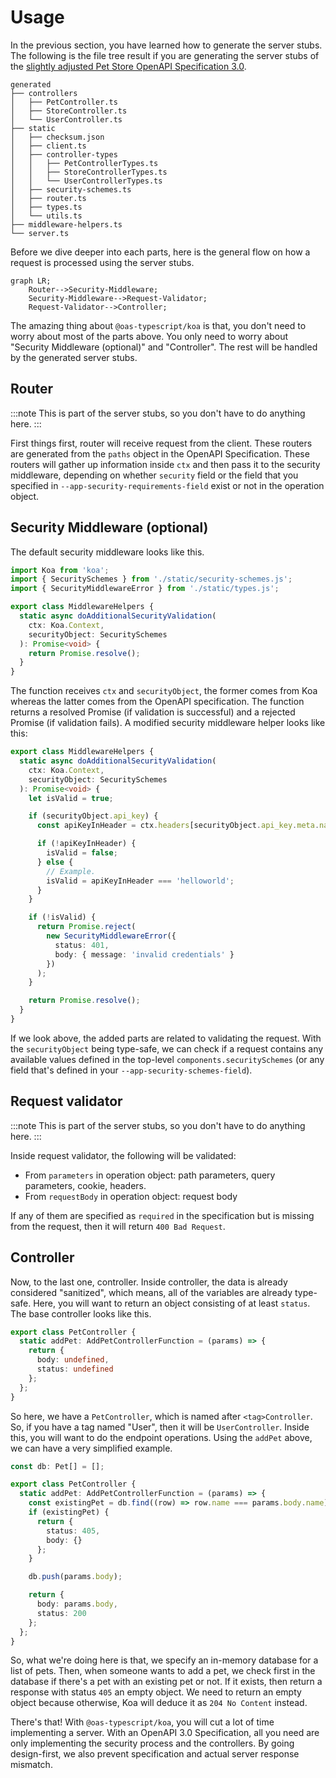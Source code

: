 ---
---

# Usage

In the previous section, you have learned how to generate the server stubs. The following is the file tree result if you are generating the server stubs of the [slightly adjusted Pet Store OpenAPI Specification 3.0](https://github.com/imballinst/oas-typescript/blob/main/packages/shared/src/openapi/api.json).

```
generated
├── controllers
│   ├── PetController.ts
│   ├── StoreController.ts
│   └── UserController.ts
├── static
│   ├── checksum.json
│   ├── client.ts
│   ├── controller-types
│   │   ├── PetControllerTypes.ts
│   │   ├── StoreControllerTypes.ts
│   │   └── UserControllerTypes.ts
│   ├── security-schemes.ts
│   ├── router.ts
│   ├── types.ts
│   └── utils.ts
├── middleware-helpers.ts
└── server.ts
```

Before we dive deeper into each parts, here is the general flow on how a request is processed using the server stubs.

```mermaid
graph LR;
    Router-->Security-Middleware;
    Security-Middleware-->Request-Validator;
    Request-Validator-->Controller;
```

The amazing thing about `@oas-typescript/koa` is that, you don't need to worry about most of the parts above. You only need to worry about "Security Middleware (optional)" and "Controller". The rest will be handled by the generated server stubs.

## Router

:::note
This is part of the server stubs, so you don't have to do anything here.
:::

First things first, router will receive request from the client. These routers are generated from the `paths` object in the OpenAPI Specification. These routers will gather up information inside `ctx` and then pass it to the security middleware, depending on whether `security` field or the field that you specified in `--app-security-requirements-field` exist or not in the operation object.

## Security Middleware (optional)

The default security middleware looks like this.

```ts
import Koa from 'koa';
import { SecuritySchemes } from './static/security-schemes.js';
import { SecurityMiddlewareError } from './static/types.js';

export class MiddlewareHelpers {
  static async doAdditionalSecurityValidation(
    ctx: Koa.Context,
    securityObject: SecuritySchemes
  ): Promise<void> {
    return Promise.resolve();
  }
}
```

The function receives `ctx` and `securityObject`, the former comes from Koa whereas the latter comes from the OpenAPI specification. The function returns a resolved Promise (if validation is successful) and a rejected Promise (if validation fails). A modified security middleware helper looks like this:

```ts {6-26}
export class MiddlewareHelpers {
  static async doAdditionalSecurityValidation(
    ctx: Koa.Context,
    securityObject: SecuritySchemes
  ): Promise<void> {
    let isValid = true;

    if (securityObject.api_key) {
      const apiKeyInHeader = ctx.headers[securityObject.api_key.meta.name];

      if (!apiKeyInHeader) {
        isValid = false;
      } else {
        // Example.
        isValid = apiKeyInHeader === 'helloworld';
      }
    }

    if (!isValid) {
      return Promise.reject(
        new SecurityMiddlewareError({
          status: 401,
          body: { message: 'invalid credentials' }
        })
      );
    }

    return Promise.resolve();
  }
}
```

If we look above, the added parts are related to validating the request. With the `securityObject` being type-safe, we can check if a request contains any available values defined in the top-level `components.securitySchemes` (or any field that's defined in your `--app-security-schemes-field`).

## Request validator

:::note
This is part of the server stubs, so you don't have to do anything here.
:::

Inside request validator, the following will be validated:

- From `parameters` in operation object: path parameters, query parameters, cookie, headers.
- From `requestBody` in operation object: request body

If any of them are specified as `required` in the specification but is missing from the request, then it will return `400 Bad Request`.

## Controller

Now, to the last one, controller. Inside controller, the data is already considered "sanitized", which means, all of the variables are already type-safe. Here, you will want to return an object consisting of at least `status`. The base controller looks like this.

```ts
export class PetController {
  static addPet: AddPetControllerFunction = (params) => {
    return {
      body: undefined,
      status: undefined
    };
  };
}
```

So here, we have a `PetController`, which is named after `<tag>Controller`. So, if you have a tag named "User", then it will be `UserController`. Inside this, you will want to do the endpoint operations. Using the `addPet` above, we can have a very simplified example.

```ts
const db: Pet[] = [];

export class PetController {
  static addPet: AddPetControllerFunction = (params) => {
    const existingPet = db.find((row) => row.name === params.body.name);
    if (existingPet) {
      return {
        status: 405,
        body: {}
      };
    }

    db.push(params.body);

    return {
      body: params.body,
      status: 200
    };
  };
}
```

So, what we're doing here is that, we specify an in-memory database for a list of pets. Then, when someone wants to add a pet, we check first in the database if there's a pet with an existing pet or not. If it exists, then return a response with status `405` an empty object. We need to return an empty object because otherwise, Koa will deduce it as `204 No Content` instead.

There's that! With `@oas-typescript/koa`, you will cut a lot of time implementing a server. With an OpenAPI 3.0 Specification, all you need are only implementing the security process and the controllers. By going design-first, we also prevent specification and actual server response mismatch.

